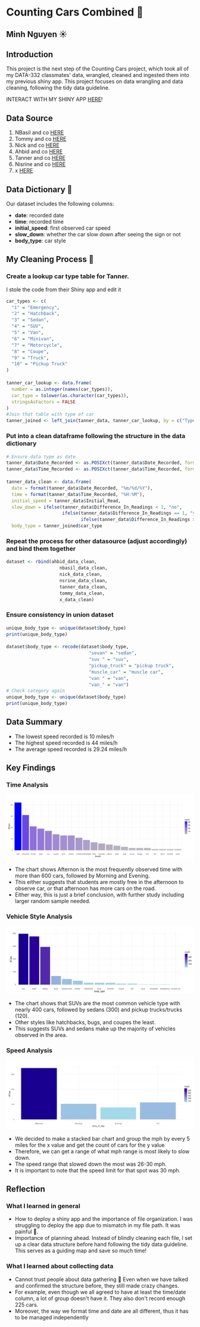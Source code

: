 # Counting Cars Combined 🚗

## Minh Nguyen ☀️

## Introduction
This project is the next step of the Counting Cars project, which took all of my DATA-332 classmates' data, wrangled, cleaned and ingested them into my previous shiny app. This project focuses on data wrangling and data cleaning, following the tidy data guideline.

INTERACT WITH MY SHINY APP [HERE](https://minhnguyen22.shinyapps.io/combined_cars/)!

## Data Source
1. NBasil and co [HERE](https://github.com/rohaanfarrukh/data332_counting_cars/blob/main/counting_cars_project/rscript/speed_counting_cars.xlsx)
2. Tommy  and co [HERE](https://github.com/TommyAnderson/Car-Data-Analysis/blob/main/Car%20Data%20Collection.csv)
3. Nick and co [HERE](https://github.com/nickhc41703/Data_332_assignments/blob/main/Homework/counting_cars/counting_cars_final.csv)
4. Ahbid and co [HERE](https://github.com/kritansth/data332/blob/main/counting_cars/cars_count.xlsx)
5. Tanner and co [HERE](https://github.com/retflipper/DATA332_CountingCars/blob/main/data/Counting_Cars.csv)
6. Nisrine and co [HERE](https://github.com/nissou62/The-very-basics-of-R/blob/main/shinymtcar_project/Data_Counting_Cars.csv)
7. x [HERE](https://github.com/1R0NCL4D-B4ST10N/DATA332/blob/361329a6e87b930e66e87f20f2d137f2f0810a46/carTracker/carTracker.xlsx)

## Data Dictionary 📖
Our dataset includes the following columns:

- **date**: recorded date
- **time**: recorded time
- **initial_speed**: first observed car speed
- **slow_down**: whether the car slow down after seeing the sign or not
- **body_type**: car style

## My Cleaning Process 🧹

### Create a lookup car type table for Tanner.
I stole the code from their Shiny app and edit it
```r
car_types <- c(
  "1" = "Emergency",
  "2" = "Hatchback",
  "3" = "Sedan",
  "4" = "SUV",
  "5" = "Van",
  "6" = "Minivan",
  "7" = "Motorcycle",
  "8" = "Coupe",
  "9" = "Truck",
  "10" = "Pickup Truck"
)

tanner_car_lookup <- data.frame(
  number = as.integer(names(car_types)),
  car_type = tolower(as.character(car_types)),
  stringsAsFactors = FALSE
)
#Join that table with type of car
tanner_joined <- left_join(tanner_data, tanner_car_lookup, by = c("Type_of_Car" = "number"))
```
### Put into a clean dataframe following the structure in the data dictionary
```r
# Ensure data type as date
tanner_data$Date_Recorded <- as.POSIXct(tanner_data$Date_Recorded, format="%m/%d/%Y") 
tanner_data$Time_Recorded <- as.POSIXct(tanner_data$Time_Recorded, format = "%H:%M:%S")

tanner_data_clean <- data.frame(
  date = format(tanner_data$Date_Recorded, "%m/%d/%Y"),
  time = format(tanner_data$Time_Recorded, "%H:%M"),
  initial_speed = tanner_data$Initial_Read,
  slow_down = ifelse(tanner_data$Difference_In_Readings < 1, "no",
                     ifelse(tanner_data$Difference_In_Readings == 1, "yes",
                            ifelse(tanner_data$Difference_In_Readings > 1, "yes", tanner_data$Difference_In_Readings))),
  body_type = tanner_joined$car_type

```
### Repeat the process for other datasource (adjust accordingly) and bind them together
```r
dataset <- rbind(ahbid_data_clean,
                    nbasil_data_clean,
                    nick_data_clean,
                    nsrine_data_clean,
                    tanner_data_clean,
                    tommy_data_clean,
                    x_data_clean)
```
### Ensure consistency in union dataset
```r
unique_body_type <- unique(dataset$body_type)
print(unique_body_type)

dataset$body_type <- recode(dataset$body_type,
                               "sevan" = "sedan",
                               "suv " = "suv",
                               "pickup_truck" = "pickup truck",
                               "muscle_car" = "muscle car",
                               "van " = "van",
                               "van_" = "van")
# Check category again
unique_body_type <- unique(dataset$body_type)
print(unique_body_type)
```

## Data Summary
- The lowest speed recorded is 10 miles/h
- The highest speed recorded is 44 miles/h
- The average speed recorded is 29.24 miles/h

## Key Findings

### Time Analysis
![Word Cloud](https://github.com/minhnbnguyen/DATA-332/blob/main/counting_cars/graphs/car_brand.png)
- The chart shows Afternon is the most frequently observed time with more than 600 cars, followed by Morning and Evening.
- This either suggests that students are mostly free in the afternoon to observe car, or that afternoon has more cars on the road.
- Either way, this is just a brief conclusion, with further study including larger random sample needed.



### Vehicle Style Analysis
![Net Sentiment](https://github.com/minhnbnguyen/DATA-332/blob/main/counting_cars/combined_data/graphs/body_type.png)
- The chart shows that SUVs are the most common vehicle type with nearly 400 cars, followed by sedans (300) and pickup trucks/trucks (120).
- Other styles like hatchbacks, bugs, and coupes the least.
- This suggests SUVs and sedans make up the majority of vehicles observed in the area.



### Speed Analysis
![Emotional content](https://github.com/minhnbnguyen/DATA-332/blob/main/counting_cars/combined_data/graphs/time_of_day.png)
- We decided to make a stacked bar chart and group the mph by every 5 miles for the x value and get the count of cars for the y value
- Therefore, we can get a range of what mph range is most likely to slow down.
- The speed range that slowed down the most was 26-30 mph.
- It is important to note that the speed limit for that spot was 30 mph.

## Reflection

### What I learned in general
- How to deploy a shiny app and the importance of file organization. I was struggling to deploy the app due to mismatch in my file path. It was painful 🥲.
- Importance of planning ahead. Instead of blindly cleaning each file, I set up a clear data structure before hand following the tidy data guideline. This serves as a guiding map and save so much time!

### What I learned about collecting data
- Cannot trust people about data gathering 😤 Even when we have talked and confirmed the structure before, they still made crazy changes. 
- For example, even though we all agreed to have at least the time/date column, a lot of group doesn't have it. They also don't record enough 225 cars.
- Moreover, the way we format time and date are all different, thus it has to be managed independently
